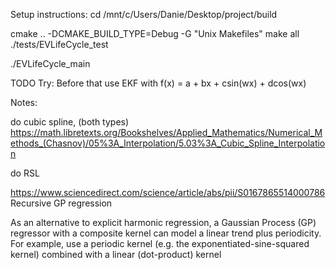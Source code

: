 

Setup instructions:
cd /mnt/c/Users/Danie/Desktop/project/build

cmake .. -DCMAKE_BUILD_TYPE=Debug -G "Unix Makefiles"
make all
./tests/EVLifeCycle_test

./EVLifeCycle_main


TODO Try:
Before that use EKF with
f(x) = a + bx + csin(wx) + dcos(wx)

Notes:

do cubic spline, (both types)
https://math.libretexts.org/Bookshelves/Applied_Mathematics/Numerical_Methods_(Chasnov)/05%3A_Interpolation/5.03%3A_Cubic_Spline_Interpolation

do RSL

https://www.sciencedirect.com/science/article/abs/pii/S0167865514000786
Recursive GP regression 

As an alternative to explicit harmonic regression, a Gaussian Process (GP) regressor with a composite kernel can model a linear trend plus periodicity. For example, use a periodic kernel (e.g. the exponentiated-sine-squared kernel) combined with a linear (dot-product) kernel
